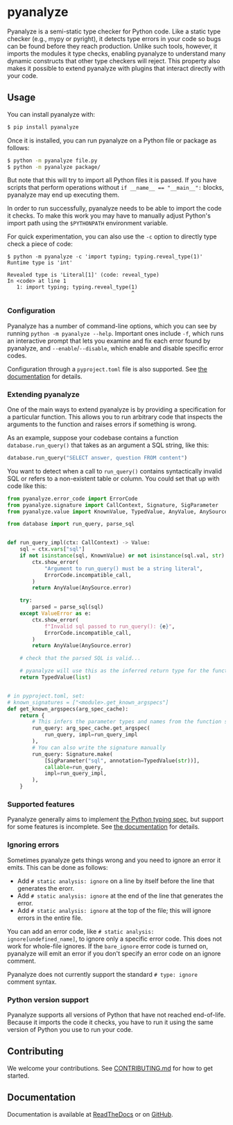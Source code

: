 # pyanalyze

Pyanalyze is a semi-static type checker for Python code. Like a static type checker (e.g., mypy or pyright), it
detects type errors in your code so bugs can be found before they reach production. Unlike such tools, however,
it imports the modules it type checks, enabling pyanalyze to understand many dynamic constructs that other type
checkers will reject. This property also makes it possible to extend pyanalyze with plugins that interact directly
with your code.

## Usage

You can install pyanalyze with:

```bash
$ pip install pyanalyze
```

Once it is installed, you can run pyanalyze on a Python file or package as follows:

```bash
$ python -m pyanalyze file.py
$ python -m pyanalyze package/
```

But note that this will try to import all Python files it is passed. If you have scripts that perform operations without `if __name__ == "__main__":` blocks, pyanalyze may end up executing them.

In order to run successfully, pyanalyze needs to be able to import the code it checks. To make this work you may have to manually adjust Python's import path using the `$PYTHONPATH` environment variable.

For quick experimentation, you can also use the `-c` option to directly type check a piece of code:

```
$ python -m pyanalyze -c 'import typing; typing.reveal_type(1)'
Runtime type is 'int'

Revealed type is 'Literal[1]' (code: reveal_type)
In <code> at line 1
   1: import typing; typing.reveal_type(1)
                                        ^
```

### Configuration

Pyanalyze has a number of command-line options, which you can see by running `python -m pyanalyze --help`. Important ones include `-f`, which runs an interactive prompt that lets you examine and fix each error found by pyanalyze, and `--enable`/`--disable`, which enable and disable specific error codes.

Configuration through a `pyproject.toml` file is also supported. See
[the documentation](https://pyanalyze.readthedocs.io/en/latest/configuration.html) for
details.

### Extending pyanalyze

One of the main ways to extend pyanalyze is by providing a specification for a particular function. This allows you to run arbitrary code that inspects the arguments to the function and raises errors if something is wrong.

As an example, suppose your codebase contains a function `database.run_query()` that takes as an argument a SQL string, like this:

```python
database.run_query("SELECT answer, question FROM content")
```

You want to detect when a call to `run_query()` contains syntactically invalid SQL or refers to a non-existent table or column. You could set that up with code like this:

```python
from pyanalyze.error_code import ErrorCode
from pyanalyze.signature import CallContext, Signature, SigParameter
from pyanalyze.value import KnownValue, TypedValue, AnyValue, AnySource, Value

from database import run_query, parse_sql


def run_query_impl(ctx: CallContext) -> Value:
    sql = ctx.vars["sql"]
    if not isinstance(sql, KnownValue) or not isinstance(sql.val, str):
        ctx.show_error(
            "Argument to run_query() must be a string literal",
            ErrorCode.incompatible_call,
        )
        return AnyValue(AnySource.error)

    try:
        parsed = parse_sql(sql)
    except ValueError as e:
        ctx.show_error(
            f"Invalid sql passed to run_query(): {e}",
            ErrorCode.incompatible_call,
        )
        return AnyValue(AnySource.error)

    # check that the parsed SQL is valid...

    # pyanalyze will use this as the inferred return type for the function
    return TypedValue(list)


# in pyproject.toml, set:
# known_signatures = ["<module>.get_known_argspecs"]
def get_known_argspecs(arg_spec_cache):
    return {
        # This infers the parameter types and names from the function signature
        run_query: arg_spec_cache.get_argspec(
            run_query, impl=run_query_impl
        ),
        # You can also write the signature manually
        run_query: Signature.make(
            [SigParameter("sql", annotation=TypedValue(str))],
            callable=run_query,
            impl=run_query_impl,
        ),
    }
```

### Supported features

Pyanalyze generally aims to implement [the Python typing spec](https://typing.readthedocs.io/en/latest/spec/index.html),
but support for some features is incomplete. See [the documentation](https://pyanalyze.readthedocs.io/en/latest/)
for details.

### Ignoring errors

Sometimes pyanalyze gets things wrong and you need to ignore an error it emits. This can be done as follows:

- Add `# static analysis: ignore` on a line by itself before the line that generates the erorr.
- Add `# static analysis: ignore` at the end of the line that generates the error.
- Add `# static analysis: ignore` at the top of the file; this will ignore errors in the entire file.

You can add an error code, like `# static analysis: ignore[undefined_name]`, to ignore only a specific error code. This does not work for whole-file ignores. If the `bare_ignore` error code is turned on, pyanalyze will emit an error if you don't specify an error code on an ignore comment.

Pyanalyze does not currently support the standard `# type: ignore` comment syntax.

### Python version support

Pyanalyze supports all versions of Python that have not reached end-of-life. Because it imports the code it checks, you have to run it using the same version of Python you use to run your code.

## Contributing

We welcome your contributions. See [CONTRIBUTING.md](https://github.com/quora/pyanalyze/blob/master/CONTRIBUTING.md)
for how to get started.

## Documentation

Documentation is available at [ReadTheDocs](https://pyanalyze.readthedocs.io/en/latest/)
or on [GitHub](https://github.com/quora/pyanalyze/tree/master/docs).
